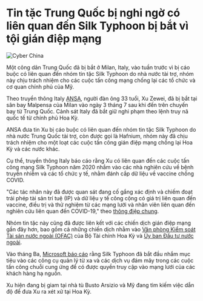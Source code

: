 # Tin tặc Trung Quốc bị nghi ngờ có liên quan đến Silk Typhoon bị bắt vì tội gián điệp mạng

![Cyber China](https://www.bleepstatic.com/content/hl-images/2021/05/28/China-world-map.jpg)

Một công dân Trung Quốc đã bị bắt ở Milan, Italy, vào tuần trước vì bị cáo buộc có liên quan đến nhóm tin tặc Silk Typhoon do nhà nước tài trợ, nhóm này chịu trách nhiệm cho các cuộc tấn công mạng chống lại các tổ chức và cơ quan chính phủ của Mỹ.

Theo truyền thông Italy [ANSA](https://www.ansa.it/english/newswire/english%5Fservice/2025/07/07/ansachinese-spy-arrested-in-italy-on-us-warrant%5F9f5bbfe6-74ef-4f78-bb1e-fcf01f755652.html), người đàn ông 33 tuổi, Xu Zewei, đã bị bắt tại sân bay Malpensa của Milan vào ngày 3 tháng 7 sau khi đến trên chuyến bay từ Trung Quốc. Cảnh sát Italy đã bắt giữ nghi phạm theo lệnh truy nã quốc tế từ chính phủ Hoa Kỳ.

ANSA đưa tin Xu bị cáo buộc có liên quan đến nhóm tin tặc Silk Typhoon do nhà nước Trung Quốc tài trợ, còn được gọi là Hafnium, nhóm này đã chịu trách nhiệm cho một loạt các cuộc tấn công gián điệp mạng chống lại Hoa Kỳ và các nước khác.

Cụ thể, truyền thông Italy báo cáo rằng Xu có liên quan đến các cuộc tấn công mạng Silk Typhoon năm 2020 nhắm vào các nhà nghiên cứu về bệnh truyền nhiễm và các tổ chức y tế, nhằm đánh cắp dữ liệu về vaccine chống COVID.

"Các tác nhân này đã được quan sát đang cố gắng xác định và chiếm đoạt trái phép tài sản trí tuệ (IP) và dữ liệu y tế công cộng có giá trị liên quan đến vaccine, điều trị và thử nghiệm từ các mạng lưới và nhân viên liên quan đến nghiên cứu liên quan đến COVID-19," theo [thông điệp chung](https://www.fbi.gov/news/press-releases/peoples-republic-of-china-prc-targeting-of-covid-19-research-organizations).

Nhóm tin tặc này cũng đã được liên kết với các chiến dịch gián điệp mạng gần đây hơn, bao gồm cả những chiến dịch nhằm vào [Văn phòng Kiểm soát Tài sản nước ngoài (OFAC)](https://www.bleepingcomputer.com/news/security/chinese-hackers-targeted-sanctions-office-in-treasury-attack/) của Bộ Tài chính Hoa Kỳ và [Ủy ban Đầu tư nước ngoài](https://www.bleepingcomputer.com/news/security/treasury-hackers-also-breached-us-foreign-investments-review-office/).

Vào tháng Ba, [Microsoft báo cáo](https://www.bleepingcomputer.com/news/security/silk-typhoon-hackers-now-target-it-supply-chains-to-breach-networks/) rằng Silk Typhoon đã bắt đầu nhắm mục tiêu vào các công cụ quản lý từ xa và các dịch vụ đám mây trong các cuộc tấn công chuỗi cung ứng để có được quyền truy cập vào mạng lưới của các khách hàng hạ nguồn.

Xu hiện đang bị giam tại nhà tù Busto Arsizio và Mỹ đang tìm kiếm việc dẫn độ để đưa Xu ra xét xử tại Hoa Kỳ.